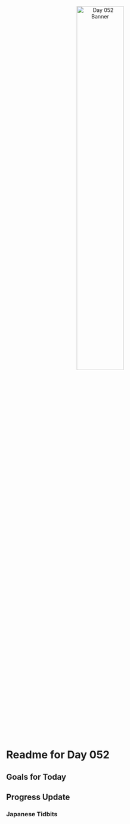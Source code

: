 <div align="center">
 <img src="../../Images/image_052.jpg" alt="Day 052 Banner" width="50%">
</div>

# Readme for Day 052

## Goals for Today

## Progress Update

### Japanese Tidbits

